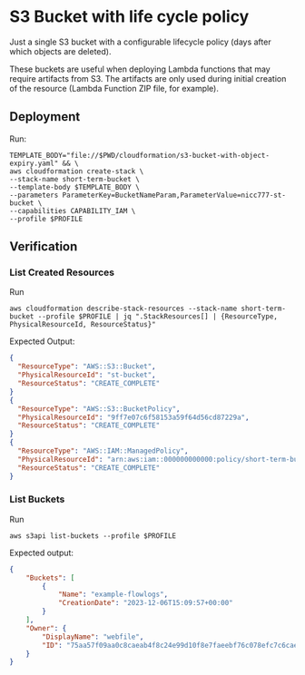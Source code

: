 # S3 Bucket with life cycle policy

Just a single S3 bucket with a configurable lifecycle policy (days after which objects are deleted).

These buckets are useful when deploying Lambda functions that may require artifacts from S3. The artifacts are only used during initial creation of the resource (Lambda Function ZIP file, for example).

## Deployment

Run:

```shell
TEMPLATE_BODY="file://$PWD/cloudformation/s3-bucket-with-object-expiry.yaml" && \
aws cloudformation create-stack \
--stack-name short-term-bucket \
--template-body $TEMPLATE_BODY \
--parameters ParameterKey=BucketNameParam,ParameterValue=nicc777-st-bucket \
--capabilities CAPABILITY_IAM \
--profile $PROFILE
```

## Verification

### List Created Resources

Run

```shell
aws cloudformation describe-stack-resources --stack-name short-term-bucket --profile $PROFILE | jq ".StackResources[] | {ResourceType, PhysicalResourceId, ResourceStatus}"
```

Expected Output:

```json
{
  "ResourceType": "AWS::S3::Bucket",
  "PhysicalResourceId": "st-bucket",
  "ResourceStatus": "CREATE_COMPLETE"
}
{
  "ResourceType": "AWS::S3::BucketPolicy",
  "PhysicalResourceId": "9ff7e07c6f58153a59f64d56cd87229a",
  "ResourceStatus": "CREATE_COMPLETE"
}
{
  "ResourceType": "AWS::IAM::ManagedPolicy",
  "PhysicalResourceId": "arn:aws:iam::000000000000:policy/short-term-bucket-S3BucketResourceReadPoli-6030b77f",
  "ResourceStatus": "CREATE_COMPLETE"
}
```

### List Buckets

Run

```shell
aws s3api list-buckets --profile $PROFILE
```

Expected output:

```json
{
    "Buckets": [
        {
            "Name": "example-flowlogs",
            "CreationDate": "2023-12-06T15:09:57+00:00"
        }
    ],
    "Owner": {
        "DisplayName": "webfile",
        "ID": "75aa57f09aa0c8caeab4f8c24e99d10f8e7faeebf76c078efc7c6caea54ba06a"
    }
}
```

